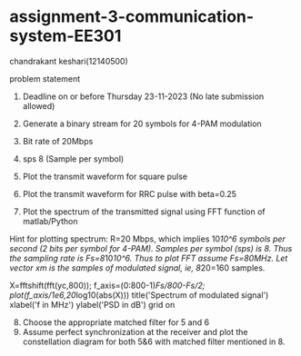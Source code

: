 # assignment-3-communication-system-EE301
chandrakant keshari(12140500)

problem statement 
1. Deadline on or before Thursday 23-11-2023 (No late submission allowed)
2. Generate a binary stream for 20 symbols for 4-PAM modulation
3. Bit rate of 20Mbps
4. sps 8 (Sample per symbol)
5. Plot the transmit waveform for square pulse
6. Plot the transmit waveform for RRC pulse with beta=0.25

7. Plot the spectrum of the transmitted signal using FFT function of matlab/Python

Hint for plotting spectrum: R=20 Mbps, which implies 10*10^6 symbols per second (2 bits per symbol for 4-PAM). Samples per symbol (sps) is 8. Thus the sampling rate is Fs=8*10*10^6.  Thus to plot FFT assume Fs=80MHz. Let vector xm is the samples of modulated signal, ie, 8*20=160 samples.

X=fftshift(fft(yc,800));
f_axis=(0:800-1)*Fs/800-Fs/2;
plot(f_axis/1e6,20*log10(abs(X)))
title('Spectrum of modulated signal')
xlabel('f in MHz')
ylabel('PSD in dB')
grid on

8. Choose the appropriate matched filter for 5 and 6
9. Assume perfect synchronization at the receiver and plot the constellation diagram for both 5&6 with matched filter mentioned in 8.
